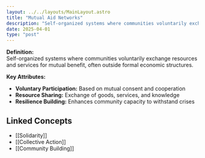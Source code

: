 ```yaml
---
layout: ../../layouts/MainLayout.astro
title: "Mutual Aid Networks"
description: "Self-organized systems where communities voluntarily exchange resources and services for mutual benefit, often outside formal economic structures."
date: 2025-04-01
type: "post"
---
```


**Definition:**  
Self-organized systems where communities voluntarily exchange resources and services for mutual benefit, often outside formal economic structures.

**Key Attributes:**  
- **Voluntary Participation:** Based on mutual consent and cooperation  
- **Resource Sharing:** Exchange of goods, services, and knowledge  
- **Resilience Building:** Enhances community capacity to withstand crises

## Linked Concepts
- [[Solidarity]]
- [[Collective Action]]
- [[Community Building]]
